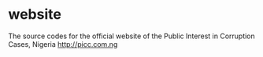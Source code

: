 website
=======

The source codes for the official website of the Public Interest in Corruption Cases, Nigeria http://picc.com.ng 
